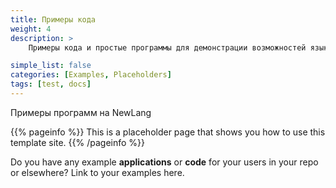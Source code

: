 ```yaml
---
title: Примеры кода
weight: 4
description: >
    Примеры кода и простые программы для демонстрации возможностей языка

simple_list: false
categories: [Examples, Placeholders]
tags: [test, docs]
---
```


Примеры программ на NewLang

{{% pageinfo %}}
This is a placeholder page that shows you how to use this template site.
{{% /pageinfo %}}

Do you have any example **applications** or **code** for your users in your repo
or elsewhere? Link to your examples here.

